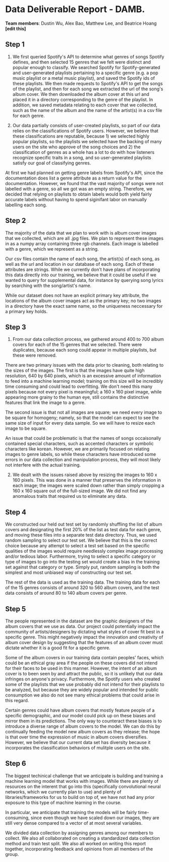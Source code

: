 # Data Deliverable Report - DAMB.

**Team members**: Dustin Wu, Alex Bao, Matthew Lee, and Beatrice Hoang **[edit this]**

## Step 1

1. We first queried Spotify's API to determine what genres of songs Spotify defines, and then selected 15 genres that we felt were distinct and popular enough to classify. We searched Spotify for Spotify-generated and user-generated playlists pertaining to a specific genre (e.g. a pop music playlist or a metal music playlist), and saved the Spotify ids of these playlists. We then made requests to Spotify's API to get the songs of the playlist, and then for each song we extracted the url of the song's album cover. We then downloaded the album cover at this url and placed it in a directory corresponding to the genre of the playlist. In addition, we saved metadata relating to each cover that we collected, such as the name of the album and the name of the artist(s) in a csv file for each genre. 

2. Our data partially consists of user-created playlists, so part of our data relies on the classifications of Spotify users. However, we believe that these classifications are reputable, because 1) we selected highly popular playlists, so the playlists we selected have the backing of many users on the site who approve of the song choices and 2) the classification of genres as a whole has a lot to do with how listeners recognize specific  traits in a song, and so user-generated playlists satisfy our goal of classifying genres. 

At first we had planned on getting genre labels from Spotify's API, since the documentation does list a genre attribute as a return value for the documentation. However, we found that the vast majority of songs were not labelled with a genre, so all we got was an empty string. Therefore, we decided that relying on playlists to obtain labels would both yield fairly accurate labels without having to spend siginifant labor on manually labelling each song.

## Step 2

The majority of the data that we plan to work with is album cover images that we collected, which are all .jpg files. We plan to represent these images in as a numpy array containing three rgb channels. Each image is labelled with a genre, which we represent as a string.

Our csv files contain the name of each song, the artist(s) of each song, as well as the url and location in our database of each song. Each of these attributes are strings. While we currently don't have plans of incorporating this data directly into our training, we believe that it could be useful if we wanted to query for supplemental data, for instance by querying song lyrics by searching with the song/artist's name.

While our dataset does not have an explicit primary key attribute, the locations of the album cover images act as the primary key; no two images in a directory have the exact same name, so the uniqueness neccessary for a primary key holds.  

## Step 3

1. From our data collection process, we gathered around 400 to 700 album covers for each of the 15 genres that we selected. There were duplicates, because each song could appear in multiple playlists, but these were removed.

There are two primary issues with the data prior to cleaning, both relating to the sizes of the images. The first is that the images have quite high resolution, 640 by 640 pixels, which is an excessive amount of information to feed into a machine learning model; training on this size will be incredibly time consuming and could lead to overfitting. We don't need this many pixels because not every pixel is meaningful; a 160 x 160 pixel image, while appearing more grainy to the human eye, still contains the distinctive features that link the image to a genre.

The second issue is that not all images are square; we need every image to be square for homogeny; namely, so that the model can expect to see the same size of input for every data sample. So we will have to resize each image to be square.

An issue that could be problematic is that the names of songs occaisonally contained special characters, such as accented characters or symbolic characters like korean. However, we are primarily focused on relating images to genre labels, so while these characters have introduced some errors in our data collection and manipulation process, they will most likely not interfere with the actual training.

2. We dealt with the issues raised above by resizing the images to 160 x 160 pixels. This was done in a manner that preserves the information in each image; the images were scaled down rather than simply cropping a 160 x 160 square out of the full-sized image. We did not find any anomalous traits that required us to eliminate any data.

## Step 4

We constructed our held out test set by randomly shuffling the list of album covers and designating the first 20% of the list as test data for each genre, and moving these files into a separate test data directory. Thus, we used random sampling to select our test set. We believe that this is the correct choice because any attempt to select a test set based on the specific qualities of the images would require needlessly complex image processing and/or tedious labor. Furthermore, trying to select a specific category or type of images to go into the testing set would create a bias in the training set against that category or type. Simply put, random sampling is both the simplest and most unbiased way of constructing our test set.

The rest of the data is used as the training data. The training data for each of the 15 genres consists of around 320 to 560 album covers, and the test data consists of around 80 to 140 album covers per genre.

## Step 5

The people represented in the dataset are the graphic designers of the album covers that we use as data. Our project could potentially impact the community of artists/designers by dictating what styles of cover fit best in a specific genre. This might negatively impact the innovation and creativity of album cover design by suggesting that the features of an album cover must dictate whether it is a good fit for a specific genre.

Some of the album covers in our training data contain peoples' faces, which could be an ethical gray area if the people on these covers did not intend for their faces to be used in this manner. However, the intent of an album cover is to been seen by and attract the public, so it is unlikely that our data infringes on anyone's privacy. Furthermore, the Spotify users who created some of the playlists that we use probably did not intend for their playlists to be analyzed, but because they are widely popular and intended for public consumption we also do not see many ethical problems that could arise in this regard.

Certain genres could have album covers that mostly feature people of a specific demographic, and our model could pick up on these biases and mirror them in its predictions. The only way to counteract these biases is to introduce a diverse range of album covers to the model. We can do this by continually feeding the model new album covers as they release; the hope is that over time the expression of music in album covers diversifies. However, we believe that our current data set has diversity because it incorporates the classification behaviors of mulitple users on the site.

## Step 6

The biggest techinical challenge that we anticipate is building and training a machine learning model that works with images. While there are plenty of resources on the interent that go into this (specifically convolutional neural networks, which we currently plan to use) and plenty of libraries/frameworks for us to build on top of, we have not had any prior exposure to this type of machine learning in the course.

In particular, we anticipate that training the models will be fairly time-consuming, since even though we have scaled down our images, they are still very dense compared to a vector of at most several variables. 

We divided data collection by assigning genres among our members to collect. We also all collaborated on creating a standardized data collection method and train test split. We also all worked on writing this report together, incorporating feedback and opinions from all members of the group.